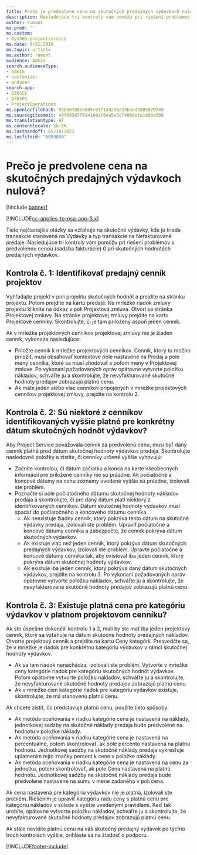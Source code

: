```yaml
---
title: Prečo je predvolene cena na skutočných predajných výdavkoch nulová?
description: Nasledujúce tri kontroly vám pomôžu pri riešení problémov s predvolenou cenou 0 pri skutočných hodnotách predajných výdavkov.
author: rumant
ms.prod: ''
ms.custom:
- dyn365-projectservice
ms.date: 8/21/2018
ms.topic: article
ms.author: rumant
audience: Admin
search.audienceType:
- admin
- customizer
- enduser
search.app:
- D365CE
- D365PS
- ProjectOperations
ms.openlocfilehash: 92b507d8e5605c01f1a9235233b3cd2885070749
ms.sourcegitcommit: 40f68387f594180af64a5e5c748b6efa188bd300
ms.translationtype: HT
ms.contentlocale: sk-SK
ms.lasthandoff: 05/10/2021
ms.locfileid: "5993030"
---
```

# <a name="why-is-the-price-defaulting-to-zero-on-expense-sales-actuals"></a>Prečo je predvolene cena na skutočných predajných výdavkoch nulová?

[!include [banner](../includes/psa-now-project-operations.md)]

[!INCLUDE[cc-applies-to-psa-app-3.x](../includes/cc-applies-to-psa-app-3x.md)]

Tieto najčastejšie otázky sa vzťahuje na skutočné výdavky, kde je trieda transakcie stanovená na Výdavky a typ transakcie na Nefakturované predaje. Nasledujúce tri kontroly vám pomôžu pri riešení problémov s predvolenou cenou (sadzba fakturácie) 0 pri skutočných hodnotách predajných výdavkov.

## <a name="check-1-identify-the-sales-price-list-for-project"></a>Kontrola č. 1: Identifikovať predajný cenník projektov

Vyhľadajte projekt v poli projektu skutočných hodnôt a prejdite na stránku projektu. Potom prejdite na kartu predaja. Na mriežke riadok zmluvy projektu kliknite na odkaz v poli Projektová zmluva. Otvorí sa stránka Projektovej zmluvy. Na stránke projektovej zmluvy prejdite na kartu Projektové cenníky. Skontrolujte, či je tam priložený aspoň jeden cenník.

Ak v mriežke projektových cenníkov projektovej zmluvy nie je žiaden cenník, vykonajte nasledujúce:

- Priložte cenník k mriežke projektových cenníkov. Cenník, ktorý tu možno priložiť, musí obsahovať kontextové pole nastavené na Predaj a pole meny cenníka, ktoré sa musí zhodovať s poľom meny v Projektovej zmluve. Po vykonaní požadovaných opráv opätovne vytvorte položku nákladov, schváľte ju a skontrolujte, že nevyfakturované skutočné hodnoty predajov zobrazujú platnú cenu.
- Ak máte jeden alebo viac cenníkov pripojených v mriežke projektových cenníkov projektovej zmluvy, prejdite na kontrolu 2.

## <a name="check-2-are-any-of-the-price-lists-identified-above-valid-for-the-specific-date-of-the-expense-actual"></a>Kontrola č. 2: Sú niektoré z cenníkov identifikovaných vyššie platné pre konkrétny dátum skutočných hodnôt výdavkov?

Aby Project Service považovala cenník za predvolenú cenu, musí byť daný cenník platné pred dátum skutočnej hodnoty výdavkov predaja. Skontrolujte nasledovné položky a zistite, či cenníky určené vyššie vyhovujú:

- Začnite kontrolou, či dátum začiatku a konca na karte všeobecných informácií pre priložené cenníky nie sú prázdne. Ak počiatočné a koncové dátumy na cenu zoznamy uvedené vyššie sú prázdne, izolovali ste problém. 
- Poznačte si pole počiatočného dátumu skutočnej hodnoty nákladov predaja a skontrolujte, či pre daný dátum platí niektorý z identifikovaných cenníkov. Dátum skutočnej hodnoty výdavkov musí spadať do počiatočného a koncového dátumu cenníka. 
    - Ak neexistuje žiadny cenník, ktorý pokrýva tento dátum na skutočné výdavky predaja, izolovali ste problém. Upraviť počiatočné a koncové dátumy cenníka a zabezpečte, že cenník pokrýva dátum skutočných výdavkov. 
    - Ak existuje viac než jeden cenník, ktorý pokrýva dátum skutočných predajných výdavkov, izolovali ste problém. Upravte počiatočné a koncové dátumy cenníka tak, aby existoval iba jeden cenník, ktorý pokrýva dátum skutočnej hodnoty výdavkov. 
    - Ak existuje iba jeden cenník, ktorý pokrýva daný dátum skutočných výdavkov, prejdite na kontrolu 3.
Po vykonaní požadovaných opráv opätovne vytvorte položku nákladov, schváľte ju a skontrolujte, že nevyfakturované skutočné hodnoty predajov zobrazujú platnú cenu.

## <a name="check-3-is-there-a-valid-price-for-the-expense-category-in-the-applicable-project-price-list"></a>Kontrola č. 3: Existuje platná cena pre kategóriu výdavkov v platnom projektovom cenníku? 

Ak ste úspešne dokončili kontrolu 1 a 2, mali by ste mať iba jeden projektový cenník, ktorý sa vzťahuje na dátum skutočne hodnoty predajných nákladov. Otvorte projektový cenník a prejdite na kartu Ceny kategórií. Presvedčte sa, že v mriežke je riadok pre konkrétnu kategóriu výdavkov v rámci skutočnej hodnoty výdavkov.
 
- Ak sa tam riadok nenachádza, izolovali ste problém. Vytvorte v mriežke ceny kategórie riadok pre kategóriu skutočných hodnôt výdavkov. Potom opätovne vytvorte položku nákladov, schváľte ju a skontrolujte, že nevyfakturované skutočné hodnoty predajov zobrazujú platnú cenu. 
- Ak v mriežke cien kategórie riadok pre kategóriu výdavkov existuje, skontrolujte, že má stanovenú platnú cenu.

Ak chcete zistiť, čo predstavuje platnú cenu, použite tieto spôsoby:

- Ak metóda oceňovania v riadku kategórie cena je nastavená na náklady, jednotkovej sadzby na skutočné náklady predaja bude predvolené na hodnotu v položke náklady.
- Ak metóda oceňovania v riadku kategórie cena je nastavená na percentuálne, potom skontrolovať, ak pole percento nastavená na platnú hodnotu. Jednotkovej sadzby na skutočné náklady predaja vykresľuje uplatnením tejto značky percent k cene v položke náklady.
- Ak metóda oceňovania v riadku kategórie cena je nastavená na cenu za jednotku, potom skontrolovať, ak pole Cena nastavená na platnú hodnotu. Jednotkovej sadzby na skutočné náklady predaja bude predvolene nastavené na sumu v mene zadaného v poli cena.

Ak cena nastavená pre kategóriu výdavkov nie je platná, izolovali ste problém. Riešením je upraviť kategóriu radu ceny s platnú cenu pre kategóriu nákladov v súlade s vyššie uvedenými pravidlami. Keď tak urobíte, opätovne vytvorte položku nákladov, schváľte ju a skontrolujte, že nevyfakturované skutočné hodnoty predajov zobrazujú platnú cenu.

Ak stále nevidíte platnú cenu na váš skutočný predajný výdavok po týchto troch kontrolách vyššie, prihláste sa na žiadosť o podporu.




[!INCLUDE[footer-include](../includes/footer-banner.md)]